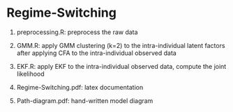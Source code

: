 # Regime-Switching

1. preprocessing.R: preprocess the raw data

2. GMM.R: apply GMM clustering (k=2) to the intra-individual latent factors after applying CFA to the intra-individual observed data

3. EKF.R: apply EKF to the intra-individual observed data, compute the joint likelihood

4. Regime-Switching.pdf: latex documentation

5. Path-diagram.pdf: hand-written model diagram